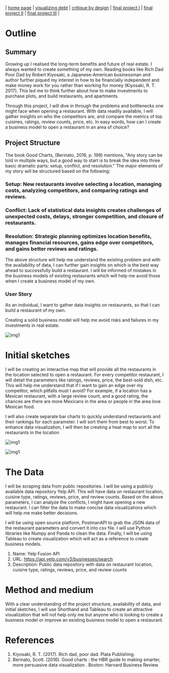 | [home page](https://vks5639.github.io/My-Portfolio/) | [visualizing debt](dataviz) | [critique by design](critique-by-design) | [final project I](final-project-part-one) | [final project II](final-project-part-two) | [final project III](final-project-part-three) |


# Outline

## Summary

Growing up I realised the long-term benefits and future of real estate. I always wanted to create something of my own. Reading books like Rich Dad Poor Dad by Robert Kiyosaki, a Japanese-American businessman and author
further piqued my interest in how to be financially independent and make money work for you rather than working for money (Kiyosaki, R. T. 2017). This led me to think further about how to make investments to purchase plots, and build restaurants, and apartments.

Through this project, I will dive in through the problems and bottlenecks one might face when opening a restaurant. With data readily available, I will gather insights on who the competitors are, and compare the metrics of top cuisines, ratings, review counts, price, etc. In easy words, how can I create a business model to open a restaurant in an area of choice?
 
## Project Structure

The book Good Charts, (Berinato, 2016, p. 199) mentions, "Any story can be told in multiple ways, but a good way to start is to break the idea into three basic dramatic parts: setup, conflict, and resolution." The major elements of my story will be structured based on the following:

### Setup: New restaurants involve selecting a location, managing costs, analyzing competitors, and comparing ratings and reviews.

### Conflict: Lack of statistical data insights creates challenges of unexpected costs, delays, stronger competition, and closure of restaurants.

### Resolution: Strategic planning optimizes location benefits, manages financial resources, gains edge over competitors, and gains better reviews and ratings.

The above structure will help me understand the existing problem and with the availability of data, I can further gain insights on which is the best way ahead to successfully build a restaurant. I will be informed of mistakes in the business models of existing restaurants which will help me avoid those when I create a business model of my own.

### User Story
As an individual, I want to gather data insights on restaurants, so that I can build a restaurant of my own.

Creating a solid business model will help me avoid risks and failures in my investments in real estate.

![img1](https://i.imgur.com/DebCGJX.jpeg) 


# Initial sketches

I will be creating an interactive map that will provide all the restaurants in the location selected to open a restaurant. For every competitor restaurant, I will detail the parameters like ratings, reviews, price, the best-sold dish, etc. This will help me understand that if I want to gain an edge over my competitor, which pitfalls must I avoid? For example, if a location has a Mexican restaurant, with a large review count, and a good rating, the chances are there are more Mexicans in the area or people in the area love Mexican food.

I will also create separate bar charts to quickly understand restaurants and their rankings for each parameter. I will sort them from best to worst. To enhance data visualization, I will then be creating a heat map to sort all the restaurants in the location

![img1](https://i.imgur.com/JLTR3T2.png)

![img1](https://i.imgur.com/nGVrPAQ.png)



# The Data

I will be scraping data from public repositories. I will be using a publicly available data repository Yelp API. This will have data on restaurant location, cuisine type, ratings, reviews, price, and review counts. Based on the above parameters, I can analyze the conflicts, I might have opening a new restaurant. I can filter the data to make concise data visualizations which will help me make better decisions.

I will be using open source platform, PostmanAPI to grab the JSON data of the restaurant parameters and convert it into csv file. I will use Python libraries like Numpy and Panda to clean the data. Finally, I will be using Tableau to create visualization which will act as a reference to create business models.

1. Name: Yelp Fusion API                               
2. URL: https://api.yelp.com/v3/businesses/search                                                                    
3. Description: Public data repository with data on restaurant location, cuisine type, ratings, reviews, price, and review counts 


# Method and medium
With a clear understanding of the project structure, availability of data, and initial sketches, I will use Shorthand and Tableau to create an attractive visualization that will not help only me but anyone who is looking to create a business model or improve an existing business model to open a restaurant.

# References

1. Kiyosaki, R. T. (2017). Rich dad, poor dad. Plata Publishing.
2. Berinato, Scott. (2016). Good charts : the HBR guide to making smarter, more persuasive data visualization . Boston: Harvard Business Review.


